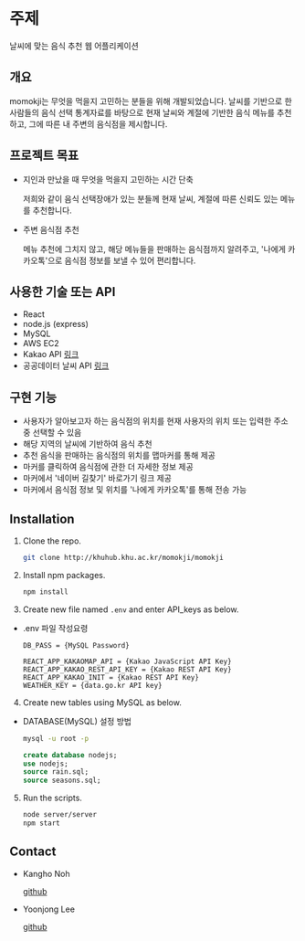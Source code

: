# 주제

날씨에 맞는 음식 추천 웹 어플리케이션

## 개요

momokji는 무엇을 먹을지 고민하는 분들을 위해 개발되었습니다.
날씨를 기반으로 한 사람들의 음식 선택 통계자료를 바탕으로 현재 날씨와 계절에 기반한 음식 메뉴를 추천하고, 그에 따른 내 주변의 음식점을 제시합니다.

## 프로젝트 목표

- 지인과 만났을 때 무엇을 먹을지 고민하는 시간 단축

  저희와 같이 음식 선택장애가 있는 분들께 현재 날씨, 계절에 따른 신뢰도 있는 메뉴를 추천합니다.

- 주변 음식점 추천

  메뉴 추천에 그치지 않고, 해당 메뉴들을 판매하는 음식점까지 알려주고, '나에게 카카오톡'으로 음식점 정보를 보낼 수 있어 편리합니다.

## 사용한 기술 또는 API

- React
- node.js (express)
- MySQL
- AWS EC2
- Kakao API [링크](https://developers.kakao.com/)
- 공공데이터 날씨 API [링크](https://www.data.go.kr/)

## 구현 기능

- 사용자가 알아보고자 하는 음식점의 위치를 현재 사용자의 위치 또는 입력한 주소 중 선택할 수 있음
- 해당 지역의 날씨에 기반하여 음식 추천
- 추천 음식을 판매하는 음식점의 위치를 맵마커를 통해 제공
- 마커를 클릭하여 음식점에 관한 더 자세한 정보 제공
- 마커에서 '네이버 길찾기' 바로가기 링크 제공
- 마커에서 음식점 정보 및 위치를 '나에게 카카오톡'를 통해 전송 가능

## Installation

1. Clone the repo.

   ```bash
   git clone http://khuhub.khu.ac.kr/momokji/momokji
   ```

2. Install npm packages.

   ```bash
   npm install
   ```

3. Create new file named `.env` and enter API_keys as below.

- .env 파일 작성요령

  ```
  DB_PASS = {MySQL Password}

  REACT_APP_KAKAOMAP_API = {Kakao JavaScript API Key}
  REACT_APP_KAKAO_REST_API_KEY = {Kakao REST API Key}
  REACT_APP_KAKAO_INIT = {Kakao REST API Key}
  WEATHER_KEY = {data.go.kr API key}
  ```

4. Create new tables using MySQL as below.

- DATABASE(MySQL) 설정 방법

  ```bash
  mysql -u root -p
  ```

  ```sql
  create database nodejs;
  use nodejs;
  source rain.sql;
  source seasons.sql;
  ```

5. Run the scripts.

   ```bash
   node server/server
   npm start
   ```

## Contact

- Kangho Noh

  [github](https://github.com/kangho-Noh)

- Yoonjong Lee

  [github](https://github.com/LEEYOONJONG)
